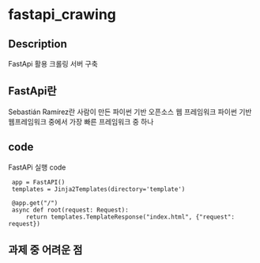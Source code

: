 # fastapi_crawing


## Description
FastApi 활용 크롤링 서버 구축
 
## FastApi란
Sebastián Ramírez란 사람이 만든 파이썬 기반 오픈소스 웹 프레임워크
파이썬 기반 웹프레임워크 중에서 가장 빠른 프레임워크 중 하나

## code
FastAPi 실행 code

     app = FastAPI()
     templates = Jinja2Templates(directory='template')

     @app.get("/")
     async def root(request: Request):
         return templates.TemplateResponse("index.html", {"request": request})
        


## 과제 중 어려운 점

